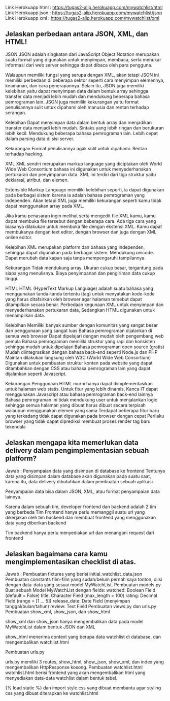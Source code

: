 Link Herokuapp html : https://tugas2-alip.herokuapp.com/mywatchlist/html
Link Herokuapp json : https://tugas2-alip.herokuapp.com/mywatchlist/json
Link Herokuapp xml : https://tugas2-alip.herokuapp.com/mywatchlist/xml


## Jelaskan perbedaan antara JSON, XML, dan HTML!
JSON 
JSON adalah singkatan dari JavaScript Object Notation merupakan suatu format yang digunakan untuk menyimpan, membaca, serta menukar informasi dari web server sehingga dapat dibaca oleh para pengguna.

Walaupun memiliki fungsi yang serupa dengan XML, akan tetapi JSON ini memiliki perbedaan di beberapa sektor seperti cara menyimpan elemennya, keamanan, dan cara penerapannya. Selain itu, JSON juga memiliki kelebihan yaitu dapat menyimpan data dalam bentuk array sehingga transfer data menjadi lebih mudah dan mendukung beberapa bahasa pemrograman lain. JSON juga memiliki kekurangan yaitu format penulisannya sulit untuk dipahami oleh manusia dan rentan terhadap serangan.

Kelebihan
Dapat menyimpan data dalam bentuk array dan menjadikan transfer data menjadi lebih mudah.
Sintaks yang lebih ringan dan berukuran lebih kecil.
Mendukung beberapa bahasa pemrograman lain.
Lebih cepat dalam parsing data di sisi server.

Kekurangan
Format penulisannya agak sulit untuk dipahami.
Rentan terhadap hacking.

XML 
XML sendiri merupakan markup language yang diciptakan oleh World Wide Web Consortium bahasa ini digunakan untuk menyederhanakan pertukaran dan penyimpanan data. XML ini terdiri dari tiga struktur yaitu deklarasi, atribut, dan elemen. 

Extensible Markup Language memiliki kelebihan seperti, ia dapat digunakan pada berbagai sistem karena ia adalah bahasa pemrograman yang independen. Akan tetapi XML juga memiliki kekurangan seperti kamu tidak dapat menggunakan array pada XML.

Jika kamu penasaran ingin melihat serta mengedit file XML kamu, kamu dapat membuka file tersebut dengan beberapa cara. Ada tiga cara yang biasanya dilakukan untuk membuka file dengan ekstensi XML. Kamu dapat membukanya dengan text editor, dengan browser dan juga dengan XML online editor.

Kelebihan
XML merupakan platform dan bahasa yang independen, sehingga dapat digunakan pada berbagai sistem.
Mendukung unicode.
Dapat merubah data kapan saja tanpa mempengaruhi tampilannya.

Kekurangan
Tidak mendukung array.
Ukuran cukup besar, tergantung pada siapa yang menulisnya.
Biaya penyimpanan dan pengiriman data cukup tinggi.

HTML
HTML (HyperText Markup Language) adalah suatu bahasa yang menggunakan tanda-tanda tertentu (tag) untuk menyatakan kode-kode yang harus ditafsirkan oleh browser agar halaman tersebut dapat ditampilkan secara benar. Perbedaan kegunaan XML untuk menyimpan dan menyederhanakan pertukaran data, Sedangkan HTML digunakan untuk menampilkan data.

Kelebihan
Memiliki banyak sumber dengan komunitas yang sangat besar dan penggunaan yang sangat luas
Bahasa pemrograman dijalankan di semua web browser
Dapat dipelajari dengan mudah oleh pengembang web pemula
Bahasa pemrograman memiliki struktur yang rapi dan konsisten sehingga mudah untuk dipelajari
Bahasa pemrograman open source (gratis)
Mudah diintegrasikan dengan bahasa back-end seperti Node.js dan PHP
Maintan dilakukan langsung oleh W3C (World Wide Web Consortium)
Digunakan untuk pembuatan struktur konten pada website yang dapat ditambahkan dengan CSS atau bahasa pemrograman lain yang dapat dijalankan seperti Javascript.

Kekurangan
Penggunaan HTML murni hanya dapat diimplementasikan untuk halaman web statis. Untuk fitur yang lebih dinamis, Kanca IT dapat menggunakan Javascript atau bahasa pemrograman back-end lainnya
Bahasa pemrograman ini tidak mendukung user untuk menjalankan logic sehingga semua halaman yang dibuat harus dibuat secara terpisah walaupun menggunakan elemen yang sama
Terdapat beberapa fitur baru yang terkadang tidak dapat digunakan pada browser dengan cepat
Perilaku browser yang tidak dapat diprediksi membuat proses render tag baru tekendala


## Jelaskan mengapa kita memerlukan data delivery dalam pengimplementasian sebuah platform?
Jawab :
Penyampaian data yang disimpan di database ke frontend
Tentunya data yang disimpan dalam database akan digunakan pada suatu saat, karena itu, data delivery dibutuhkan dalam pembuatan sebuah aplikasi.

Penyampaian data bisa dalam JSON, XML, atau format penyampaian data lainnya.

Karena dalam sebuah tim, developer frontend dan backend adalah 2 tim yang berbeda
Tim Frontend hanya perlu memanggil suatu url yang dikerjakan oleh tim backend dan membuat frontend yang menggunakan data yang diberikan backend

Tim backend hanya perlu menyediakan url dan menangani request dari frontend

## Jelaskan bagaimana cara kamu mengimplementasikan checklist di atas.
Jawab :
Pembuatan fixtures yang berisi initial_watchlist_data.json
Pembuatan constants film-film yang sudah/belum pernah saya tonton, diisi dengan data-data yang sesuai model MyWatchList.
Pembuatan models.py
Buat sebuah Model MyWatchList dengan fields:
watched: Boolean Field (default = False)
title: Character Field (max_length = 100)
rating: Decimal Field (range = [1 ... 5])
release_date: Date Field (menyimpan tanggal/bulan/tahun)
review: Text Field
Pembuatan views.py dan urls.py
Pembuatan show_xml, show_json, dan show_html

show_xml dan show_json hanya mengembalikan data pada model MyWatchList dalam bentuk JSON dan XML

show_html menerima context yang berupa data watchlist di database, dan mengembalikan watchlist.html

Pembuatan urls.py

urls.py memiliki 3 routes, show_html, show_json, show_xml, dan index yang mengembalikan HttpResponse kosong.
Pembuatan watchlist.html
watchlist.html berisi frontend yang akan mengembalikan html yang menyediakan data-data watchlist dalam bentuk tabel.

{% load static %} dan import style.css yang dibuat membantu agar styling css yang dibuat diterapkan ke watchlist.html